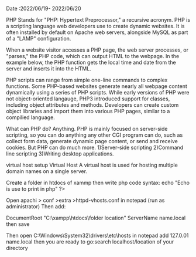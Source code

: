 Date :2022/06/19- 2022/06/20 

PHP
Stands for "PHP: Hypertext Preprocessor," a recursive acronym. PHP is a scripting language web developers use to create dynamic websites. It is often installed by default on Apache web servers, alongside MySQL as part of a "LAMP" configuration.

When a website visitor accesses a PHP page, the web server processes, or "parses," the PHP code, which can output HTML to the webpage. In the example below, the PHP function gets the local time and date from the server and inserts it into the HTML.

PHP scripts can range from simple one-line commands to complex functions. Some PHP-based websites generate nearly all webpage content dynamically using a series of PHP scripts. While early versions of PHP were not object-oriented langauge, PHP3 introduced support for classes, including object attributes and methods. Developers can create custom object libraries and import them into various PHP pages, similar to a compilied language.

What can PHP do?
Anything. PHP is mainly focused on server-side scripting, so you can do anything any other CGI program can do, such as collect form data, generate dynamic page content, or send and receive cookies. But PHP can do much more.
1)Server-side scripting
2)Command line scripting
3)Writing desktop applications.

virtual host setup
Virtual Host
A virtual host is used for hosting multiple domain names on a single server.

Create a folder in htdocs of xammp then write php code syntax: <?php> echo "Echo is use to print in php" ?>

Open apachi > conf >extra >httpd-vhosts.conf in notepad (run as administrator) Then add:

 DocumentRoot "C:\xampp\htdocs\folder location"
 ServerName name.local
</VirtualHost>
then save

Then open C:\Windows\System32\drivers\etc\hosts in notepad add 127.0.01 name.local then you are ready to go:search localhost/location of your directory
